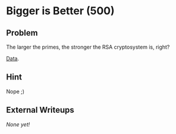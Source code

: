 # Bigger is Better (500)

## Problem

The larger the primes, the stronger the RSA cryptosystem is, right?

[Data](files/biggerisbetter.txt).

## Hint

Nope ;)

## External Writeups

*None yet!*